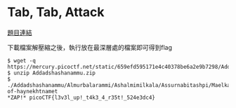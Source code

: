 # Tab, Tab, Attack

[題目連結](https://play.picoctf.org/practice/challenge/176)

下載檔案解壓縮之後，執行放在最深層處的檔案即可得到flag

```console
$ wget -q https://mercury.picoctf.net/static/659efd595171e4c40378be6a2e9b7298/Addadshashanammu.zip
$ unzip Addadshashanammu.zip
$ ./Addadshashanammu/Almurbalarammi/Ashalmimilkala/Assurnabitashpi/Maelkashishi/Onnissiralis/Ularradallaku/fang-of-haynekhtnamet
*ZAP!* picoCTF{l3v3l_up!_t4k3_4_r35t!_524e3dc4}
```
